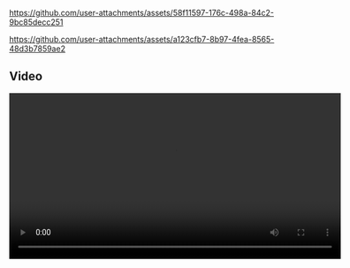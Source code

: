 
https://github.com/user-attachments/assets/58f11597-176c-498a-84c2-9bc85decc251

https://github.com/user-attachments/assets/a123cfb7-8b97-4fea-8565-48d3b7859ae2
## Video

<video width="600" controls>
  <source src="https://https://github.com/SerhanTelatar/plate_recognition/blob/main/out.mp4" type="video/mp4">
  Tarayıcınız video etiketini desteklemiyor.
</video>







